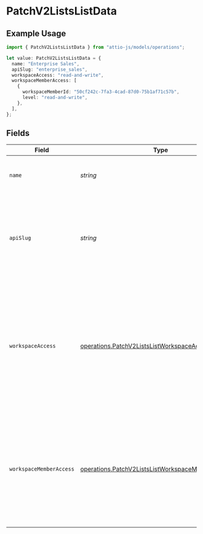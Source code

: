 # PatchV2ListsListData

## Example Usage

```typescript
import { PatchV2ListsListData } from "attio-js/models/operations";

let value: PatchV2ListsListData = {
  name: "Enterprise Sales",
  apiSlug: "enterprise_sales",
  workspaceAccess: "read-and-write",
  workspaceMemberAccess: [
    {
      workspaceMemberId: "50cf242c-7fa3-4cad-87d0-75b1af71c57b",
      level: "read-and-write",
    },
  ],
};
```

## Fields

| Field                                                                                                                                                                | Type                                                                                                                                                                 | Required                                                                                                                                                             | Description                                                                                                                                                          | Example                                                                                                                                                              |
| -------------------------------------------------------------------------------------------------------------------------------------------------------------------- | -------------------------------------------------------------------------------------------------------------------------------------------------------------------- | -------------------------------------------------------------------------------------------------------------------------------------------------------------------- | -------------------------------------------------------------------------------------------------------------------------------------------------------------------- | -------------------------------------------------------------------------------------------------------------------------------------------------------------------- |
| `name`                                                                                                                                                               | *string*                                                                                                                                                             | :heavy_minus_sign:                                                                                                                                                   | The human-readable name of the list.                                                                                                                                 | Enterprise Sales                                                                                                                                                     |
| `apiSlug`                                                                                                                                                            | *string*                                                                                                                                                             | :heavy_minus_sign:                                                                                                                                                   | A unique, human-readable slug to access the list through API calls. Should be formatted in snake case.                                                               | enterprise_sales                                                                                                                                                     |
| `workspaceAccess`                                                                                                                                                    | [operations.PatchV2ListsListWorkspaceAccess](../../models/operations/patchv2listslistworkspaceaccess.md)                                                             | :heavy_minus_sign:                                                                                                                                                   | The level of access granted to all members of the workspace for this list. Pass `null` to keep the list private and only grant access to specific workspace members. | read-and-write                                                                                                                                                       |
| `workspaceMemberAccess`                                                                                                                                              | [operations.PatchV2ListsListWorkspaceMemberAccess](../../models/operations/patchv2listslistworkspacememberaccess.md)[]                                               | :heavy_minus_sign:                                                                                                                                                   | The level of access granted to specific workspace members for this list. Pass an empty array to grant access to no workspace members.                                |                                                                                                                                                                      |